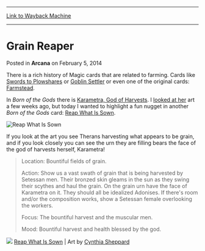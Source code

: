 
---
[Link to Wayback Machine](https://web.archive.org/web/20160322085526/http://magic.wizards.com/en/articles/archive/arcana/grain-reaper-2014-02-05)

[_metadata_:description]:- "There is a rich history of Magic cards that are related to farming."
[_metadata_:generator]:- "Drupal 7 (http://drupal.org)"
[_metadata_:node]:- "154196"
[_metadata_:publish_date]:- "2014-02-05"
[_metadata_:source]:- "div-main-content"
[_metadata_:title]:- "Grain Reaper"
[_metadata_:wayback_capture_timestamp]:- "2016-03-22 08:55:26"
[_metadata_:wayback_raw_url]:- "https://web.archive.org/web/20160322085526id_/http://magic.wizards.com/en/articles/archive/arcana/grain-reaper-2014-02-05"
[_metadata_:wayback_url]:- "http://magic.wizards.com/en/articles/archive/arcana/grain-reaper-2014-02-05"
---


Grain Reaper
============



 Posted in **Arcana**
 on February 5, 2014 










There is a rich history of Magic cards that are related to farming. Cards like [Swords to Plowshares](http://gatherer.wizards.com/Pages/Card/Details.aspx?name=Swords+to+Plowshares) or [Goblin Settler](http://gatherer.wizards.com/Pages/Card/Details.aspx?name=Goblin+Settler) or even one of the original cards: [Farmstead](http://gatherer.wizards.com/Pages/Card/Details.aspx?name=Farmstead).


In *Born of the Gods* there is [Karametra, God of Harvests](http://gatherer.wizards.com/Pages/Card/Details.aspx?name=Karametra%2C+God+of+Harvests). I [looked at her](http://archive.wizards.com/Magic/Magazine/Article.aspx?x=mtg/daily/arcana/1412) art a few weeks ago, but today I wanted to highlight a fun nugget in another *Born of the Gods* card: [Reap What Is Sown](http://gatherer.wizards.com/Pages/Card/Details.aspx?name=Reap+What+Is+Sown).



![Reap What Is Sown](http://gatherer.wizards.com/Handlers/Image.ashx?size=small&type=card&name=Reap%20What%20Is%20Sown&options=)


If you look at the art you see Therans harvesting what appears to be grain, and if you look closely you can see the urn they are filling bears the face of the god of harvests herself, Karametra!




> Location: Bountiful fields of grain.  
> 
> Action: Show us a vast swath of grain that is being harvested by Setessan men. Their bronzed skin gleams in the sun as they swing their scythes and haul the grain. On the grain urn have the face of Karametra on it. They should all be idealized Adonises. If there's room and/or the composition works, show a Setessan female overlooking the workers.  
> 
> Focus: The bountiful harvest and the muscular men.  
> 
> Mood: Bountiful harvest and health blessed by the god.



![](https://media.wizards.com/images/magic/daily/arcana/arc1423_art.jpg)
[Reap What Is Sown](http://gatherer.wizards.com/Pages/Card/Details.aspx?name=Reap+What+Is+Sown) | Art by [Cynthia Sheppard](http://gatherer.wizards.com/pages/search/default.aspx?output=spoiler&method=visual&action=advanced&artist=%5B%22cynthia%20sheppard%22%5D)







